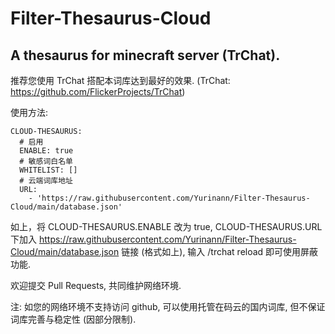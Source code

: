 # Filter-Thesaurus-Cloud
A thesaurus for minecraft server (TrChat). 
---
推荐您使用 TrChat 搭配本词库达到最好的效果.
(TrChat: https://github.com/FlickerProjects/TrChat)

使用方法:
```
CLOUD-THESAURUS:
  # 启用
  ENABLE: true
  # 敏感词白名单
  WHITELIST: []
  # 云端词库地址
  URL:
    - 'https://raw.githubusercontent.com/Yurinann/Filter-Thesaurus-Cloud/main/database.json'
```
如上，将 CLOUD-THESAURUS.ENABLE 改为 true, CLOUD-THESAURUS.URL 下加入 https://raw.githubusercontent.com/Yurinann/Filter-Thesaurus-Cloud/main/database.json 链接 (格式如上), 输入 /trchat reload 即可使用屏蔽功能.

欢迎提交 Pull Requests, 共同维护网络环境.

注: 如您的网络环境不支持访问 github, 可以使用托管在码云的国内词库, 但不保证词库完善与稳定性 (因部分限制).
